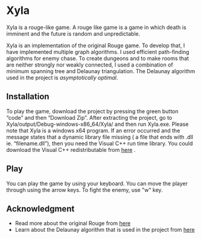 # Xyla
Xyla is a rouge-like game. A rouge like game is a game in which death is imminent and the future is random and unpredictable.

Xyla is an implementation of the original Rouge game. To develop that, I have implemented multiple graph algorithms. I used efficient path-finding algorithms for enemy chase. To create dungeons and to make rooms that are neither strongly nor weakly connected, I used a combination of minimum spanning tree and Delaunay triangulation. The Delaunay algorithm used in the project is _asymptotically optimal_. 

## Installation
To play the game, download the project by pressing the green button “code” and then “Download Zip”. After extracting the project, go to Xyla/output/Debug-windows-x86_64/Xyla/ and then run Xyla.exe. Please note that Xyla is a windows x64 program.
If an error occurred and the message states that a dynamic library file missing ( a file that ends with .dll ie. “filename.dll”), then you need the Visual C++ run time library. You could download the Visual C++ redistributable from [here]( https://support.microsoft.com/en-us/help/2977003/the-latest-supported-visual-c-downloads) .

## Play
You can play the game by using your keyboard. You can move the player through using the arrow keys. To fight the enemy, use "w" key.

## Acknowledgment 
* Read more about the original Rouge from [here](https://en.wikipedia.org/wiki/Rogue_(video_game))
* Learn about the Delaunay algorithm that is used in the project from [here](http://www.personal.psu.edu/cxc11/AERSP560/DELAUNEY/13_Two_algorithms_Delauney.pdf)
